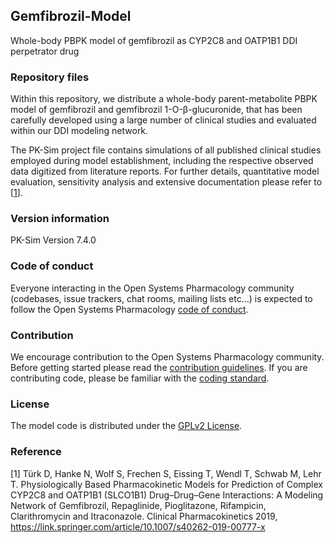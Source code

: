 ## Gemfibrozil-Model
Whole-body PBPK model of gemfibrozil as CYP2C8 and OATP1B1 DDI perpetrator drug

### Repository files
Within this repository, we distribute a whole-body parent-metabolite PBPK model of gemfibrozil and gemfibrozil 1-O-β-glucuronide, that has been carefully developed using a large number of clinical studies and evaluated within our DDI modeling network. 

The PK-Sim project file contains simulations of all published clinical studies employed during model establishment, including the respective observed data digitized from literature reports. For further details, quantitative model evaluation, sensitivity analysis and extensive documentation please refer to [[1](#reference)].

### Version information
PK-Sim Version 7.4.0

### Code of conduct
Everyone interacting in the Open Systems Pharmacology community (codebases, issue trackers, chat rooms, mailing lists etc...) is expected to follow the Open Systems Pharmacology [code of conduct](https://github.com/Open-Systems-Pharmacology/Suite/blob/master/CODE_OF_CONDUCT.md#contributor-covenant-code-of-conduct).

### Contribution
We encourage contribution to the Open Systems Pharmacology community. Before getting started please read the [contribution guidelines](https://github.com/Open-Systems-Pharmacology/Suite/blob/master/CONTRIBUTING.md#ways-to-contribute). If you are contributing code, please be familiar with the [coding standard](https://github.com/Open-Systems-Pharmacology/Suite/blob/master/CODING_STANDARDS.md#visual-studio-settings).

### License
The model code is distributed under the [GPLv2 License](https://github.com/Open-Systems-Pharmacology/Suite/blob/develop/LICENSE).

### Reference
[1] Türk D, Hanke N, Wolf S, Frechen S, Eissing T, Wendl T, Schwab M, Lehr T. Physiologically Based Pharmacokinetic Models for Prediction of Complex CYP2C8 and OATP1B1 (SLCO1B1) Drug–Drug–Gene Interactions: A Modeling Network of Gemfibrozil, Repaglinide, Pioglitazone, Rifampicin, Clarithromycin and Itraconazole. Clinical Pharmacokinetics 2019, https://link.springer.com/article/10.1007/s40262-019-00777-x
